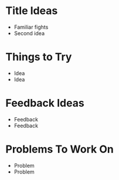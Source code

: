 # Title Ideas

* Familiar fights
* Second idea


# Things to Try

* Idea
* Idea

# Feedback Ideas

* Feedback
* Feedback

# Problems To Work On

* Problem
* Problem



